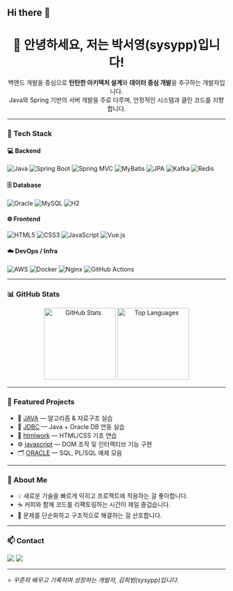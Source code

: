 ## Hi there 👋

<!--
**sysypp/sysypp** is a ✨ _special_ ✨ repository because its `README.md` (this file) appears on your GitHub profile.

Here are some ideas to get you started:

- 🔭 I’m currently working on ...
- 🌱 I’m currently learning ...
- 👯 I’m looking to collaborate on ...
- 🤔 I’m looking for help with ...
- 💬 Ask me about ...
- 📫 How to reach me: ...
- 😄 Pronouns: ...
- ⚡ Fun fact: ...
-->

<h1 align="center">👋 안녕하세요, 저는 <strong>박서영(sysypp)</strong>입니다!</h1>

<p align="center">
  백엔드 개발을 중심으로 <b>탄탄한 아키텍처 설계</b>와 <b>데이터 중심 개발</b>을 추구하는 개발자입니다.<br>
  Java와 Spring 기반의 서버 개발을 주로 다루며, 안정적인 시스템과 클린 코드를 지향합니다.
</p>

---

### 🧠 Tech Stack

#### 💻 Backend
![Java](https://img.shields.io/badge/Java-007396?style=flat&logo=java&logoColor=white)
![Spring Boot](https://img.shields.io/badge/SpringBoot-6DB33F?style=flat&logo=springboot&logoColor=white)
![Spring MVC](https://img.shields.io/badge/Spring%20MVC-6DB33F?style=flat&logo=spring&logoColor=white)
![MyBatis](https://img.shields.io/badge/MyBatis-ED1C24?style=flat&logo=mybatis&logoColor=white)
![JPA](https://img.shields.io/badge/JPA-59666C?style=flat&logo=hibernate&logoColor=white)
![Kafka](https://img.shields.io/badge/Kafka-231F20?style=flat&logo=apachekafka&logoColor=white)
![Redis](https://img.shields.io/badge/Redis-DC382D?style=flat&logo=redis&logoColor=white)

#### 🗄️ Database
![Oracle](https://img.shields.io/badge/Oracle-F80000?style=flat&logo=oracle&logoColor=white)
![MySQL](https://img.shields.io/badge/MySQL-4479A1?style=flat&logo=mysql&logoColor=white)
![H2](https://img.shields.io/badge/H2%20Database-003B57?style=flat&logo=databricks&logoColor=white)

#### 🌐 Frontend
![HTML5](https://img.shields.io/badge/HTML5-E34F26?style=flat&logo=html5&logoColor=white)
![CSS3](https://img.shields.io/badge/CSS3-1572B6?style=flat&logo=css3&logoColor=white)
![JavaScript](https://img.shields.io/badge/JavaScript-F7DF1E?style=flat&logo=javascript&logoColor=black)
![Vue.js](https://img.shields.io/badge/Vue.js-4FC08D?style=flat&logo=vuedotjs&logoColor=white)

#### ☁️ DevOps / Infra
![AWS](https://img.shields.io/badge/AWS-232F3E?style=flat&logo=amazonaws&logoColor=white)
![Docker](https://img.shields.io/badge/Docker-2496ED?style=flat&logo=docker&logoColor=white)
![Nginx](https://img.shields.io/badge/Nginx-009639?style=flat&logo=nginx&logoColor=white)
![GitHub Actions](https://img.shields.io/badge/GitHub%20Actions-2088FF?style=flat&logo=githubactions&logoColor=white)

---

### 📊 GitHub Stats

<p align="center">
  <img src="https://github-readme-stats.vercel.app/api?username=sysypp&show_icons=true&theme=radical" alt="GitHub Stats" height="165"/>
  <img src="https://github-readme-stats.vercel.app/api/top-langs/?username=sysypp&layout=compact&theme=radical" alt="Top Languages" height="165"/>
</p>

---

### 🧩 Featured Projects
- 📘 [JAVA](https://github.com/sysypp/JAVA) — 알고리즘 & 자료구조 실습
- 💾 [JDBC](https://github.com/sysypp/JDBC) — Java + Oracle DB 연동 실습
- 🎨 [htmlwork](https://github.com/sysypp/htmlwork) — HTML/CSS 기초 연습
- ⚙️ [javascript](https://github.com/sysypp/javascript) — DOM 조작 및 인터랙티브 기능 구현
- 🗂 [ORACLE](https://github.com/sysypp/ORACLE) — SQL, PL/SQL 예제 모음

---

### 🧭 About Me
- 💡 새로운 기술을 빠르게 익히고 프로젝트에 적용하는 걸 좋아합니다.  
- ☕ 커피와 함께 코드를 리팩토링하는 시간이 제일 즐겁습니다.  
- 🧱 문제를 단순화하고 구조적으로 해결하는 걸 선호합니다.  

---

### 📫 Contact
<p align="left">
  <a href="mailto:your-email@example.com"><img src="https://img.shields.io/badge/Email-D14836?style=flat&logo=gmail&logoColor=white"/></a>
  <a href="https://github.com/sysypp"><img src="https://img.shields.io/badge/GitHub-181717?style=flat&logo=github&logoColor=white"/></a>
</p>

---
⭐️ *꾸준히 배우고 기록하며 성장하는 개발자, 김희범(sysypp)입니다.*

